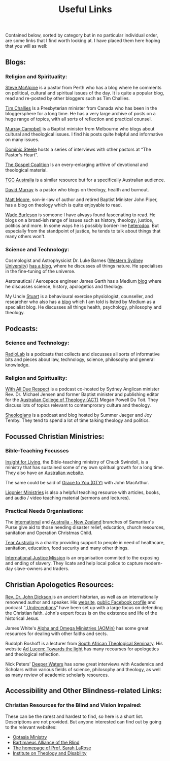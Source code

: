 ﻿---
layout: page
title: Useful Links
description: "Links to useful and helpful websites."
permalink: /links/
---

Contained below, sorted by category but in no particular individual order, are some links that I find worth looking at.  I have placed them here hoping that you will as well:

## Blogs:
### Religion and Spirituality:
[Steve McAlpine](https://stephenmcalpine.com/) is a pastor from Perth who has a blog where he comments on political, cultural and spiritual issues of the day.  It is quite a popular blog, read and re-posted by other bloggers such as Tim Challies.

[Tim Challies](https://www.challies.com/) Is a Presbyterian minister from Canada who has been in the bloggersphere for a long time.  He has a very large archive of posts on a huge range of topics, with all sorts of reflection and practical counsel.

[Murray Campbell](https://murraycampbell.net/) is a Baptist minister from Melbourne who blogs about cultural and theological issues.  I find his posts quite helpful and informative on many issues.

[Dominic Steele](https://www.thepastorsheart.net/) hosts a series of interviews with other pastors at &ldquo;The Pastor's Heart&rdquo;.

[The Gospel Coalition](https://www.thegospelcoalition.org/) Is an every-enlarging arthive of devotional and theological material.

[TGC Australia](https://au.thegospelcoalition.org/) is a similar resource but for a specifically Australian audience.

[David Murray](http://headhearthand.org/blog/) is a pastor who blogs on theology, health and burnout.

[Matt Moore](https://mattmoore.online/), son-in-law of author and  retired Baptist Minister John Piper, has a blog on theology which is quite enjoyable to read.

[Wade Burleson](https://www.wadeburleson.org/) is someone I have always found fascenating to read.  He blogs on a broad-ish range of issues such as history, theology, justice, politics and more.  In some ways he is possibly border-line [heterodox](https://www.merriam-webster.com/dictionary/heterodox).  But especially from the standpoint of justice, he tends to talk about things that many others won't.

### Science and Technology:
Cosmologist and Astrophysicist Dr. Luke Barnes ([Western Sydney University](https://www.westernsydney.edu.au/staff_profiles/uws_profiles/doctor_luke_barnes)) [has a blog](https://letterstonature.wordpress.com/), where he discusses all things nature.  He specialises in the fine-tuning of the universe.

Aeronautical / Aerospace engineer James Garth has a Medium [blog](https://medium.com/@jgarth22) where he discusses science, history, apologetics and theology.

My Uncle [Stuart](https://stuartmcdonald.com.au/page6.html) is a behavioural exercise physiologist, counseller, and researcher who also has a [blog](https://medium.com/@stuartmcdonald_60154) which I am told is listed by Medium as a specialist blog.  He discusses all things health, psychology, philosophy and theology.

## Podcasts:
### Science and Technology:
[RadioLab](https://www.wnycstudios.org/podcasts/radiolab) is a podcasts that collects and discusses all sorts of informative bits and pieces about law, technology, science, philosophy and general knowledge.

### Religion and Spirituality:
[With All Due Respect](https://www.eternitynews.com.au/topics/with-all-due-respect/) is a podcast co-hosted by Sydney Anglican minister Rev. Dr. Michael Jensen and former Baptist minister and publishing editor for the [Australian College of Theology (ACT)](https://www.actheology.edu.au/) Megan Powell Du Toit.  They discuss lots of topics relevant to contemprorary culture and theology.

[Sheologians](https://www.sheologians.com) is a podcast and blog hosted by Summer Jaeger and Joy Temby.  They tend to spend a lot of time talking theology and politics.

## Focussed Christian Ministries:
### Bible-Teaching Focusses
[Insight for Living](https://insight.org/), the Bible-teaching ministry of Chuck Swindoll, is a ministry that has sustained some of my own spiritual growth for a long time.  They also have an [Australian website](https://www.ifl.org.au/).

The same could be said of [Grace to You (GTY)](https://www.gty.org/) with John MacArthur.

[Ligonier Ministries](https://www.ligonier.org/) is also a helpful teaching resource with articles, books, and audio / video teaching material (sermons and lectures).

### Practical Needs Organisations:
The [international](https://www.samaritanspurse.org/) and [Australia - New Zealand](https://www.samaritanspurse.org.au/) branches of Samaritan's Purse give aid to those needing disaster relief, education, church resources, sanitation and Operation Christmas Child.

[Tear Australia](https://www.tear.org.au/) is a charity providing support to people in need of healthcare, sanitation, education, food security and many other things.

[International Justice Mission](https://www.ijm.org/) is an organisation commited to the exposing and ending of slavery.  They licate and help local police to capture modern-day slave-owners and traders.



## Christian Apologetics Resources:
[Rev. Dr. John Dickson ](http://www.johndickson.org/bio) is an ancient historian, as well as an internationally renowned author and speaker.  His [website](www.johndickson.org), [public Facebook profile](https://www.facebook.com/john.dickson.9406417) and podcast &ldquo;<a href = "https://undeceptions.com/"> Undeceptions</a>&rdquo; have been set up with a large focus on defending the Christian faith.  John's expert focus is on the existence and life of the historical Jesus.

James White's [Alpha and Omega Ministries (AOMin)](https://www.aomin.org/) has some great resources for dealing with other faiths and sects.

Rudolph Boshoff is a lecturer from [South  African Theological Seminary](https://www.sats.edu.za/).  His website [Ad Lucem: Towards the light](http://adlucem.co) has many recourses for apologetics and theological reflection.

Nick Peters' [Deeper Waters](https://www.deeperwatersapologetics.com/) has some great interviews with Academics and Scholars within various fields of science, philosophy and theology, as well as many review of academic scholarly resources.

## Accessibility and Other Blindness-related Links:
### Christian Resources for the Blind and Vision Impaired:
These can be the rarest and hardest to find, so here is a short list.  Descriptions are not provided.  But anyone interested can find out by going to the relevant websites:
* [Optasia Ministry](http://optasiaministry.org/)
* [Bartimaeus Alliance of the Blind](http://bartimaeus.us/)
* [The homepage of Prof. Sarah LaRose](http://www.sarahblakelarose.com/)
* [Institute on Theology and Disability](https://faithanddisability.org/)